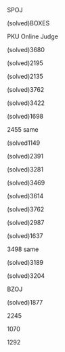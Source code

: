 SPOJ

(solved)BOXES

PKU Online Judge

(solved)3680

(solved)2195

(solved)2135

(solved)3762

(solved)3422

(solved)1698

2455 same

(solved1149

(solved)2391

(solved)3281

(solved)3469

(solved)3614

(solved)3762

(solved)2987

(solved)1637

3498 same

(solved)3189

(solved)3204

BZOJ

(solved)1877

2245

1070

1292
